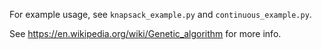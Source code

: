 For example usage, see `knapsack_example.py` and `continuous_example.py`.

See https://en.wikipedia.org/wiki/Genetic_algorithm for more info.
